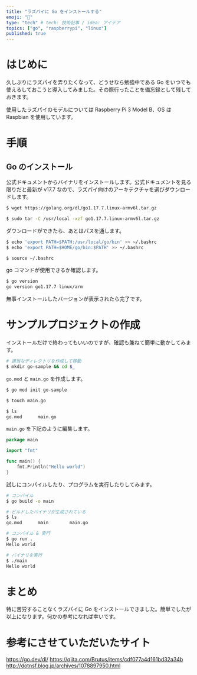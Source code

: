 ```yaml
---
title: "ラズパイに Go をインストールする"
emoji: "🕌"
type: "tech" # tech: 技術記事 / idea: アイデア
topics: ["go", "raspberrypi", "linux"]
published: true
---
```

# はじめに

久しぶりにラズパイを弄りたくなって、どうせなら勉強中である Go をいつでも使えるしておこうと導入してみました。その際行ったことを備忘録として残しておきます。

使用したラズパイのモデルについては Raspberry Pi 3 Model B、OS は Raspbian を使用しています。

# 手順

## Go のインストール

公式ドキュメントからバイナリをインストールします。公式ドキュメントを見る限りだと最新が v17.7 なので、ラズパイ向けのアーキテクチャを選びダウンロードします。

```sh
$ wget https://golang.org/dl/go1.17.7.linux-armv6l.tar.gz

$ sudo tar -C /usr/local -xzf go1.17.7.linux-armv6l.tar.gz
```

ダウンロードができたら、あとはパスを通します。

```sh
$ echo 'export PATH=$PATH:/usr/local/go/bin' >> ~/.bashrc
$ echo 'export PATH=$HOME/go/bin:$PATH' >> ~/.bashrc

$ source ~/.bashrc
```

go コマンドが使用できるか確認します。

```sh
$ go version
go version go1.17.7 linux/arm
```

無事インストールしたバージョンが表示されたら完了です。

# サンプルプロジェクトの作成

インストールだけで終わってもいいのですが、確認も兼ねて簡単に動かしてみます。

```sh
# 適当なディレクトリを作成して移動
$ mkdir go-sample && cd $_
```

`go.mod` と `main.go` を作成します。

```sh
$ go mod init go-sample

$ touch main.go

$ ls
go.mod		main.go
```

`main.go` を下記のように編集します。

```go:main.go
package main

import "fmt"

func main() {
    fmt.Println("Hello world")
}
```

試しにコンパイルしたり、プログラムを実行したりしてみます。

```sh
# コンパイル
$ go build -o main

# ビルドしたバイナリが生成されている
$ ls
go.mod		main		main.go

# コンパイル & 実行
$ go run .
Hello world

# バイナリを実行
$ ./main
Hello world
```

# まとめ

特に苦労することなくラズパイに Go をインストールできました。簡単でしたが以上になります。何かの参考になれば幸いです。

# 参考にさせていただいたサイト

https://go.dev/dl/
https://qiita.com/Brutus/items/cdf077a4d161bd32a34b
http://dotnsf.blog.jp/archives/1078897950.html
